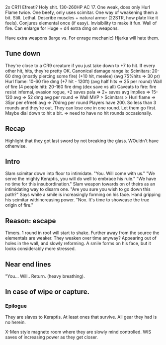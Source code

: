 
2x CR11 Efreeti? Holy shit. 130-260HP AC 17.
One weak, does only Hurl Flame twice. One beefy, only uses scimitar. One way of weakening them a bit.
Still. Lethal. Describe muscles + natural armor (22STR, how plate like it feels).
Conjures elemental once (if easy). Invisibility to make it fun. Wall of fire.
Can enlarge for Huge + d4 extra dmg on weapons.

Have extra weapons (large vs. For enrage mechanic)
Hjarka will hate them.

## Tune down
They're close to a CR9 creature if you just take down to +7 to hit.
If every other hit, hits, they're pretty OK.
Canonical damage range is:
Scimitars: 20-60 dmg (mostly piercing some fire) (+10 hit, meelee) (avg 75%hits => 30 pr)
Hurl flame:  10-60 fire dmg (+7 hit - 120ft) (avg half hits => 25 per round)
Wall of fire (4 people hit): 20-160 fire dmg (dex save vs all)
Caveats to fire: fire resist infernal, evasion rogue, +2 saves pala => 2+ saves avg
Implies => 15-120 avg => 52 dmg avg per round
=> Wall MVP > Scimitars > Hurl flame
=> 35pr per efreeti avg => 70dmg per round
Players have 200.
So less than 3 rounds and they're out.
They can lose one in one round. Let them go first.
Maybe dial down to hit a bit. => need to have no hit rounds occasionally.

## Recap
Highlight that they got last sword by not breaking the glass. WOuldn't have otherwise.

## Intro
Slam scimitar down into floor to intimidate.
"You. Will come with us."
"We serve the mighty Keraptis, you will do well to embrace his rule."
"We have no time for this insubordination."
Slam weapon towards on of theirs as an intimidating way to disarm one.
"Are you sure you wish to go down this path?" Says while a smile is increasingly forming on his face.
Hand gripping his scimitar withincreasing power.
"Nox. It's time to showcase the true origin of fire."

## Reason: escape
Timers. 1 round in roof will start to shake.
Further away from the source the elementals are weaker.
They weaken over time anyway?
Appearing out of holes in the wall, and slowly reforming. A smile forms on his face, but it looks considerably more stressed.

## Near end lines
"You... Will.. Return. (heavy breathing).

## In case of wipe or capture.
### Epilogue
They are slaves to Keraptis.
At least ones that survive.
All gear they had is no herein.

X-Men style magneto room where they are slowly mind controlled. WIS saves of increasing power as they get closer.